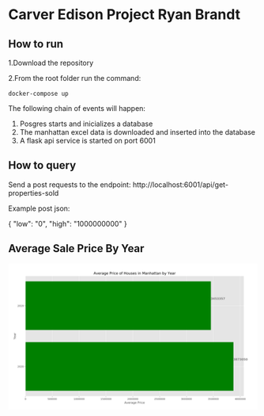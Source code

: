 
# Carver Edison Project Ryan Brandt 

## How to run 

1.Download the repository

2.From the root folder run the command: 

	docker-compose up 

The following chain of events will happen: 

1. Posgres starts and inicializes a database 
2. The manhattan excel data is downloaded and inserted into the database 
3. A flask api service is started on port 6001


## How to query

Send a post requests to the endpoint: http://localhost:6001/api/get-properties-sold

Example post json: 

{ "low": "0", "high": "1000000000" }


## Average Sale Price By Year

![Alt text](avg.PNG?raw=true "Title")
